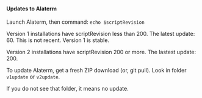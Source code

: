 #### Updates to Alaterm

Launch Alaterm, then command: `echo $scriptRevision`

Version 1 installations have scriptRevision less than 200.
The latest update: 60.
This is not recent. Version 1 is stable.

Version 2 installations have scriptRevision 200 or more.
The lastest update: 200.

To update Alaterm, get a fresh ZIP download (or, git pull).
Look in folder `v1update` or `v2update`.

If you do not see that folder, it means no update.
